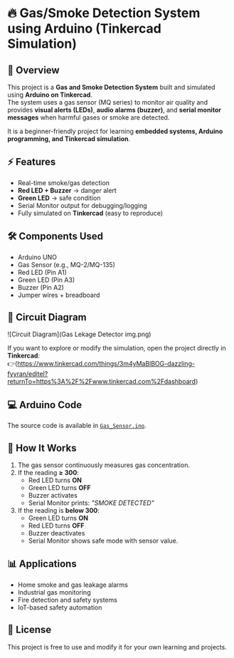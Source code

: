 # 🔥 Gas/Smoke Detection System using Arduino (Tinkercad Simulation)

## 📖 Overview
This project is a **Gas and Smoke Detection System** built and simulated using **Arduino on Tinkercad**.  
The system uses a gas sensor (MQ series) to monitor air quality and provides **visual alerts (LEDs)**, **audio alarms (buzzer)**, and **serial monitor messages** when harmful gases or smoke are detected.  

It is a beginner-friendly project for learning **embedded systems, Arduino programming, and Tinkercad simulation**.


## ⚡ Features
- Real-time smoke/gas detection  
- **Red LED + Buzzer** → danger alert  
- **Green LED** → safe condition  
- Serial Monitor output for debugging/logging  
- Fully simulated on **Tinkercad** (easy to reproduce)  

## 🛠️ Components Used
- Arduino UNO  
- Gas Sensor (e.g., MQ-2/MQ-135)  
- Red LED (Pin A1)  
- Green LED (Pin A3)  
- Buzzer (Pin A2)  
- Jumper wires + breadboard  

## 🔌 Circuit Diagram
![Circuit Diagram](Gas Lekage Detector img.png)

If you want to explore or modify the simulation, open the project directly in **Tinkercad**:  
👉(https://www.tinkercad.com/things/3m4yMaBlBOG-dazzling-fyyran/editel?returnTo=https%3A%2F%2Fwww.tinkercad.com%2Fdashboard)


## 💻 Arduino Code
The source code is available in [`Gas_Sensor.ino`](Gas_Sensor.ino).

## 🚀 How It Works
1. The gas sensor continuously measures gas concentration.  
2. If the reading **≥ 300**:  
   - Red LED turns **ON**  
   - Green LED turns **OFF**  
   - Buzzer activates  
   - Serial Monitor prints: *"SMOKE DETECTED"*  
3. If the reading is **below 300**:  
   - Green LED turns **ON**  
   - Red LED turns **OFF**  
   - Buzzer deactivates  
   - Serial Monitor shows safe mode with sensor value.  

## 📊 Applications
- Home smoke and gas leakage alarms  
- Industrial gas monitoring  
- Fire detection and safety systems  
- IoT-based safety automation  


## 📜 License
This project is free to use and modify it for your own learning and projects.
